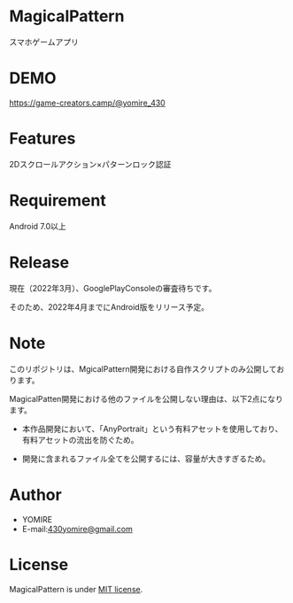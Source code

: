 # MagicalPattern
スマホゲームアプリ

# DEMO
https://game-creators.camp/@yomire_430

# Features
2Dスクロールアクション×パターンロック認証

# Requirement
Android 7.0以上

# Release
現在（2022年3月）、GooglePlayConsoleの審査待ちです。

そのため、2022年4月までにAndroid版をリリース予定。

# Note
このリポジトリは、MgicalPattern開発における自作スクリプトのみ公開しております。

MagicalPatten開発における他のファイルを公開しない理由は、以下2点になります。

* 本作品開発において、「AnyPortrait」という有料アセットを使用しており、有料アセットの流出を防ぐため。

* 開発に含まれるファイル全てを公開するには、容量が大きすぎるため。

# Author
* YOMIRE
* E-mail:430yomire@gmail.com

# License
MagicalPattern is under [MIT license](https://en.wikipedia.org/wiki/MIT_License).

